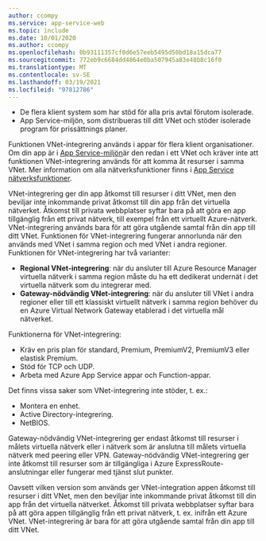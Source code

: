 ```yaml
---
author: ccompy
ms.service: app-service-web
ms.topic: include
ms.date: 10/01/2020
ms.author: ccompy
ms.openlocfilehash: 0b93111357cf0d6e57eeb5495d50bd18a15dca77
ms.sourcegitcommit: 772eb9c6684dd4864e0ba507945a83e48b8c16f0
ms.translationtype: MT
ms.contentlocale: sv-SE
ms.lasthandoff: 03/19/2021
ms.locfileid: "97812786"
---
```

* De flera klient system som har stöd för alla pris avtal förutom isolerade.
* App Service-miljön, som distribueras till ditt VNet och stöder isolerade program för prissättnings planer.

Funktionen VNet-integrering används i appar för flera klient organisationer. Om din app är i [App Service-miljön][ASEintro]är den redan i ett VNet och kräver inte att funktionen VNet-integrering används för att komma åt resurser i samma VNet. Mer information om alla nätverksfunktioner finns i [App Service nätverksfunktioner][Networkingfeatures].

VNet-integrering ger din app åtkomst till resurser i ditt VNet, men den beviljar inte inkommande privat åtkomst till din app från det virtuella nätverket. Åtkomst till privata webbplatser syftar bara på att göra en app tillgänglig från ett privat nätverk, till exempel från ett virtuellt Azure-nätverk. VNet-integrering används bara för att göra utgående samtal från din app till ditt VNet. Funktionen för VNet-integrering fungerar annorlunda när den används med VNet i samma region och med VNet i andra regioner. Funktionen för VNet-integrering har två varianter:

* **Regional VNet-integrering**: när du ansluter till Azure Resource Manager virtuella nätverk i samma region måste du ha ett dedikerat undernät i det virtuella nätverk som du integrerar med.
* **Gateway-nödvändig VNet-integrering**: när du ansluter till VNet i andra regioner eller till ett klassiskt virtuellt nätverk i samma region behöver du en Azure Virtual Network Gateway etablerad i det virtuella mål nätverket.

Funktionerna för VNet-integrering:

* Kräv en pris plan för standard, Premium, PremiumV2, PremiumV3 eller elastisk Premium.
* Stöd för TCP och UDP.
* Arbeta med Azure App Service appar och Function-appar.

Det finns vissa saker som VNet-integrering inte stöder, t. ex.:

* Montera en enhet.
* Active Directory-integrering.
* NetBIOS.

Gateway-nödvändig VNet-integrering ger endast åtkomst till resurser i målets virtuella nätverk eller i nätverk som är anslutna till målets virtuella nätverk med peering eller VPN. Gateway-nödvändig VNet-integrering ger inte åtkomst till resurser som är tillgängliga i Azure ExpressRoute-anslutningar eller fungerar med tjänst slut punkter.

Oavsett vilken version som används ger VNet-integration appen åtkomst till resurser i ditt VNet, men den beviljar inte inkommande privat åtkomst till din app från det virtuella nätverket. Åtkomst till privata webbplatser syftar bara på att göra appen tillgänglig från ett privat nätverk, t. ex. inifrån ett Azure VNet. VNet-integrering är bara för att göra utgående samtal från din app till ditt VNet.

<!--Links-->
[ASEintro]: ../articles/app-service/environment/intro.md
[Networkingfeatures]: ../articles/app-service/networking-features.md
